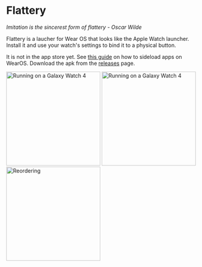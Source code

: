 #  Flattery

_Imitation is the sincerest form of flattery - Oscar Wilde_


Flattery is a laucher for Wear OS that looks like the Apple Watch launcher. Install it and use your watch's settings to bind it to a physical button. 

It is not in the app store yet. See [this guide](https://www.reddit.com/r/WearOS/comments/p1l9of/how_to_install_apps_on_wear_os_all_methods/) on how to sideload apps on WearOS. Download the apk from the [releases](https://github.com/agronick/Flattery/releases) page.

<img src="https://github.com/agronick/Flattery/assets/2042303/99917ae6-b39a-476e-bcc2-a85ea5ca265f" alt="Running on a Galaxy Watch 4" height="250"/>

<img src="https://github.com/agronick/Flattery/assets/2042303/c9ac9c51-7ba8-42c3-8e47-1c4e8c18b1ea" alt="Running on a Galaxy Watch 4" width="250"/>

<img src="https://github.com/agronick/Flattery/assets/2042303/e4caf242-4fb3-4d02-a608-4b793ad48b8d" alt="Reordering" width="250"/>
